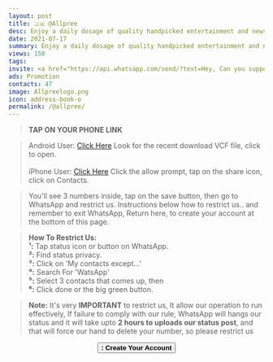 ```yaml
---
layout: post
title: 🇯🇲 @Allpree 
desc: Enjoy a daily dosage of quality handpicked entertainment and news Via our WhatsApp Status updates
date: 2021-07-17
summary: Enjoy a daily dosage of quality handpicked entertainment and news Via your WhatsApp Status updates
views: 150
tags: 
invite: <a href="https://api.whatsapp.com/send/?text=Hey, Can you support this - WatsApp Tv - Use the link 🔗 below%0A%0A👉 https://www.watsapp.tv/@allpree%20" class="page-scroll">Invite Friends</a>
ads: Promotion
contacts: 47
image: Allpreelogo.png
icon: address-book-o
permalink: /@allpree/
---
```


><B>TAP ON YOUR PHONE LINK</B>

><i class="fa fa-android"></i> Android User: <a href="/watsapp-allpree.vcf" target="_blank" class="page-scroll">Click Here</a> Look for the recent download VCF file, click to open.<br><br>
><i class="fa fa-apple"></i> iPhone User: <a href="/watsapp-allpree.vcf" target="_blank" class="page-scroll">Click Here</a> Click the allow prompt, tap on the share icon, click on Contacts.

>You'll see 3 numbers inside, tap on the save button, then go to WhatsApp and restrict us. Instructions below how to restrict us.. and remember to exit WhatsApp, Return here, to create your account at the bottom of this page.
   
><b>How To Restrict Us:</b><br>
><b>¹:</b> Tap status icon or button on WhatsApp.<br>
><b>²:</b> Find status privacy.<br>
><b>³:</b> Click on 'My contacts except...'<br>
><b>⁴:</b> Search For 'WatsApp'<br> 
><b>⁵:</b> Select 3 contacts that comes up, then <br>
><b>⁶:</b> Click done or the big green button.

><b>Note:</b> It's very <b>IMPORTANT</b> to restrict us, It allow our operation to run effectively, If failure to comply with our rule, WhatsApp will hangs our status and it will take upto <b>2 hours to uploads our status post</b>, and that will force our hand to delete your number, so please restrict us

<center><a href="/@allpree/signup" class="page-scroll"><button class="btn btn-outline btn-xl" id="#signup"><strong><i class="fa fa-address-book-o"></i> : Create Your Account</strong></button></a></center>
                             
